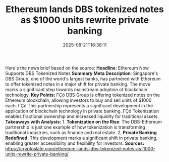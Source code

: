 ﻿---
title: "Ethereum lands DBS tokenized notes as $1000 units rewrite private banking"
date: "2025-08-21T16:38:11"
category: "Markets"
summary: ""
slug: "ethereum lands dbs tokenized notes as 1000 units rewrite pri"
source_urls:
  - "https://cryptoslate.com/ethereum-lands-dbs-tokenized-notes-as-1000-units-rewrite-private-banking/"
seo:
  title: "Ethereum lands DBS tokenized notes as $1000 units rewrite private banking | Hash n Hedge"
  description: ""
  keywords: ["news", "markets", "brief"]
---
Here's the news brief based on the source:  **Headline**: Ethereum Now Supports DBS Tokenized Notes  **Summary Meta Description**: Singapore's DBS Group, one of the world's largest banks, has partnered with Ethereum to offer tokenized notes in a major shift for private banking. The move marks a significant step towards mainstream adoption of blockchain technology.  **Key Points:**  ΓÇó DBS Group is offering tokenized notes on the Ethereum blockchain, allowing investors to buy and sell units of $1000 each. ΓÇó This partnership represents a significant development in the application of blockchain technology in private banking. ΓÇó Tokenization enables fractional ownership and increased liquidity for traditional assets.  **Takeaways with Analysis:**  1. **Tokenization on the Rise**: The DBS-Ethereum partnership is just one example of how tokenization is transforming traditional industries, such as finance and real estate. 2. **Private Banking Redefined**: This development marks a significant shift in private banking, enabling greater accessibility and flexibility for investors.  **Sources:**  https://cryptoslate.com/ethereum-lands-dbs-tokenized-notes-as-1000-units-rewrite-private-banking/ 
